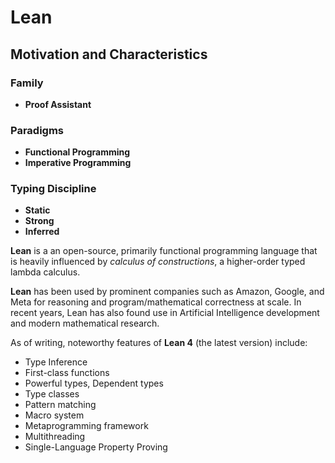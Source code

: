 # Lean

## Motivation and Characteristics

### Family
 - **Proof Assistant**

### Paradigms
 - **Functional Programming**
 - **Imperative Programming**

### Typing Discipline
 - **Static**
 - **Strong**
 - **Inferred**

**Lean** is a an open-source, primarily functional programming language that is heavily influenced by *calculus of constructions*, a higher-order typed lambda calculus.

**Lean** has been used by prominent companies such as Amazon, Google, and Meta for reasoning and program/mathematical correctness at scale. In recent years, Lean has also found use in Artificial Intelligence development and modern mathematical research.

As of writing, noteworthy features of **Lean 4** (the latest version) include:
 - Type Inference
 - First-class functions
 - Powerful types, Dependent types
 - Type classes
 - Pattern matching
 - Macro system
 - Metaprogramming framework
 - Multithreading
 - Single-Language Property Proving